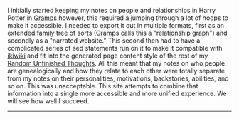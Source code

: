 
I initially started keeping my notes on people and relationships in Harry
Potter in [Gramps] however, this required a jumping through a lot of hoops to
make it accessible. I needed to export it out in multiple formats, first as an
extended family tree of sorts (Gramps calls this a "relationship graph") and
secondly as a "narrated website." This second then had to have a complicated
series of sed statements run on it to make it compatible with [ikiwiki] and
fit into the generated page content style of the rest of my [Random Unfinished
Thoughts][RUT]. All this meant that my notes on who people are genealogically
and how they relate to each other were totally separate from my notes on their
personalities, motivations, backstories, abilities, and so on. This was
unacceptable. This site attempts to combine that information into a single
more accessible and more unified experience. We will see how well I succeed.

----
<br/><geneological-stats></geneological-stats>

[ikiwiki]: http://ikiwiki.info/
[RUT]: https://www.schierer.org/~luke/log
[Gramps]: https://gramps-project.org/
